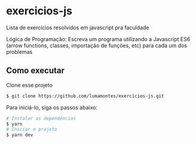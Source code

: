 # exercicios-js
Lista de exercícios resolvidos em javascript pra faculdade  </br>

Lógica de Programação: Escreva um programa utilizando a Javascript ES6 (arrow functions, classes, importação de funções, etc) para cada um dos problemas


## Como executar 

Clone esse projeto

```bash
$ git clone https://github.com/lumamontes/exercicios-js.git
```

Para iniciá-lo, siga os passos abaixo:
```bash
# Instalar as dependências
$ yarn
# Iniciar o projeto
$ yarn dev
```
